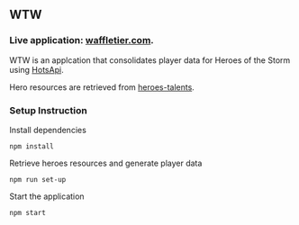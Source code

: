 ## WTW

### Live application: [waffletier.com](https://waffletier.com).

WTW is an applcation that consolidates player data for Heroes of the Storm using [HotsApi](https://hotsapi.net/).

Hero resources are retrieved from [heroes-talents](https://github.com/heroespatchnotes/heroes-talents).

### Setup Instruction

Install dependencies

`npm install`

Retrieve heroes resources and generate player data

`npm run set-up`

Start the application

`npm start`